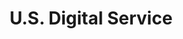 ---
# This topic lives at
# https://digital.gov/topics/us-digital-service

slug: "us-digital-service"

# Topic Title
title: "U.S. Digital Service"

# description — keep it short and clear
summary: ""


# Weight
weight: 1

# For more information on managing topics,
# see https://github.com/GSA/digitalgov.gov/wiki
---